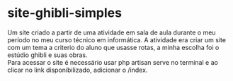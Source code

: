 # site-ghibli-simples
Um site criado a partir de uma atividade em sala de aula durante o meu período no meu curso técnico em informática. A atividade era criar um site com um tema a criterio do aluno que usasse rotas, a minha escolha foi o estúdio ghibli e suas obras.  
Para acessar o site é necessário usar php artisan serve no terminal e ao clicar no link disponibilizado, adicionar o /index.



